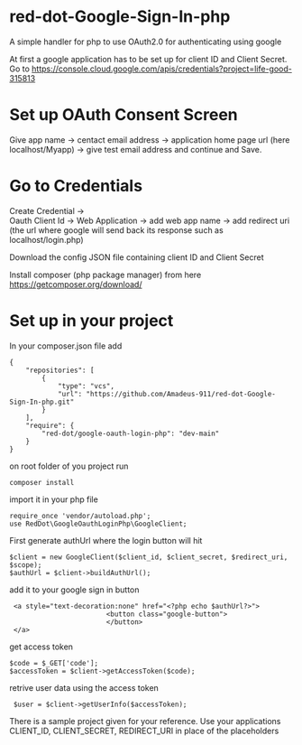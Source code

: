 # red-dot-Google-Sign-In-php
A simple handler for php to use OAuth2.0 for authenticating using google

At first a google application has to be set up for client ID and Client Secret. 
Go to https://console.cloud.google.com/apis/credentials?project=life-good-315813

# Set up OAuth Consent Screen
Give app name -> 
centact email address -> 
application home page url (here localhost/Myapp) -> 
give test email address
and continue and Save.

# Go to Credentials
Create Credential ->  
Oauth Client Id -> 
Web Application -> 
add web app name -> 
add redirect uri (the url where google will send back its response such as localhost/login.php)

Download the config JSON file containing client ID and Client Secret

Install composer (php package manager) from here https://getcomposer.org/download/

# Set up in your project
In your composer.json file add 

```
{
    "repositories": [
        {
            "type": "vcs",
            "url": "https://github.com/Amadeus-911/red-dot-Google-Sign-In-php.git"
        }
    ],
    "require": {
        "red-dot/google-oauth-login-php": "dev-main"
    }
}

```

on root folder of you project run
```
composer install
```

import it in your php file 
```
require_once 'vendor/autoload.php';
use RedDot\GoogleOauthLoginPhp\GoogleClient;
```

First generate authUrl where the login button will hit

```
$client = new GoogleClient($client_id, $client_secret, $redirect_uri, $scope);
$authUrl = $client->buildAuthUrl();
```

add it to your google sign in button 

```
 <a style="text-decoration:none" href="<?php echo $authUrl?>">
                        <button class="google-button">
                        </button>
 </a>
```

get access token 

```
$code = $_GET['code'];
$accessToken = $client->getAccessToken($code);
```

retrive user data using the access token 
```
 $user = $client->getUserInfo($accessToken);
```


There is a sample project given for your reference. Use your applications CLIENT_ID, CLIENT_SECRET, REDIRECT_URI in place of the placeholders
